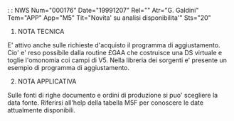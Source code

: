  :  : NWS Num="000176" Date="19991207" Rel="" Atr="G. Galdini" Tem="APP" App="M5" Tit="Novita' su analisi disponibilita'" Sts="20"

1) NOTA TECNICA

E' attivo anche sulle richieste d'acquisto il programma di aggiustamento. Cio' e' reso possibile dalla routine £GAA che costruisce una DS virtuale e toglie l'omonomia coi campi di V5. Nella libreria dei sorgenti e' presente un esempio di programma di aggiustamento.

2) NOTA APPLICATIVA

Sulle fonti di righe documento e ordini di produzione si puo' scegliere la data fonte.
Riferirsi all'help della tabella M5F per conoscere le date attualmente disponibili.


